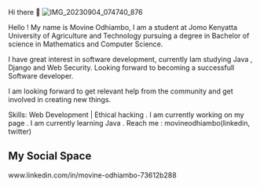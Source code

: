 Hi there 👋
![IMG_20230904_074740_876](https://github.com/Movineo/movineo/assets/135596441/4957f143-bd34-41b9-aac4-57bc327721e5)

Hello ! My name is Movine Odhiambo, I am a student at Jomo Kenyatta University of Agriculture and Technology pursuing a degree in Bachelor of science in Mathematics and Computer Science.

I have great interest in software development, currently Iam studying Java , Django and Web Security. Looking forward to becoming a successfull Software developer.

I am looking forward to get relevant help from the community and get involved in creating new things.

Skills:
Web Development | Ethical hacking 
 . I am currently working on my page
 . I am currently learning Java
 . Reach me : movineodhiambo(linkedin, twitter)
  <h2>My Social Space</h2>
 www.linkedin.com/in/movine-odhiambo-73612b288
   
 
